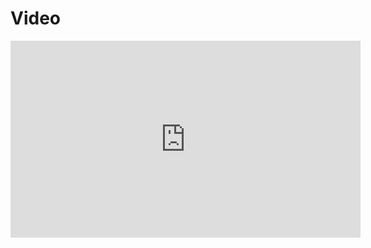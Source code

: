 # Video

<iframe width="560" height="315" src="https://www.youtube.com/embed/9BDuHA8dozE?si=dWmR8o7KUrnLtFOG" title="YouTube video player" frameborder="0" allow="accelerometer; autoplay; clipboard-write; encrypted-media; gyroscope; picture-in-picture; web-share" referrerpolicy="strict-origin-when-cross-origin" allowfullscreen></iframe>
